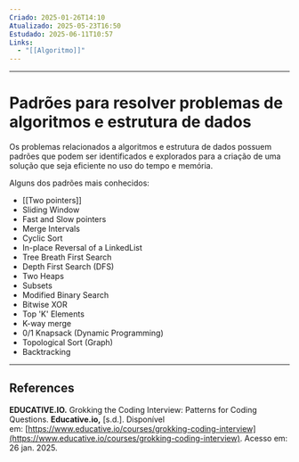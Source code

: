 ```yaml
---
Criado: 2025-01-26T14:10
Atualizado: 2025-05-23T16:50
Estudado: 2025-06-11T10:57
Links:
  - "[[Algoritmo]]"
---
```

---
# Padrões para resolver problemas de algoritmos e estrutura de dados

Os problemas relacionados a algoritmos e estrutura de dados possuem padrões que podem ser identificados e explorados para a criação de uma solução que seja eficiente no uso do tempo e memória.

Alguns dos padrões mais conhecidos:

- [[Two pointers]]
- Sliding Window
- Fast and Slow pointers
- Merge Intervals
- Cyclic Sort
- In-place Reversal of a LinkedList
- Tree Breath First Search
- Depth First Search (DFS)
- Two Heaps
- Subsets
- Modified  Binary Search
- Bitwise XOR
- Top 'K' Elements
- K-way merge
- 0/1 Knapsack  (Dynamic Programming)
- Topological Sort  (Graph)
- Backtracking


---
## References

**EDUCATIVE.IO.** Grokking the Coding Interview: Patterns for Coding Questions. **Educative.io,** [s.d.]. Disponível em: [https://www.educative.io/courses/grokking-coding-interview](https://www.educative.io/courses/grokking-coding-interview). Acesso em: 26  jan. 2025.